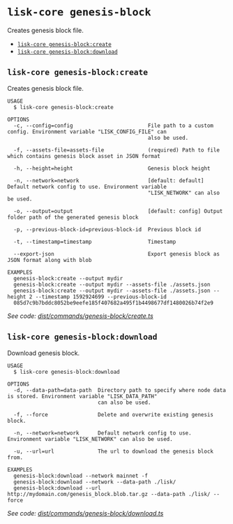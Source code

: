 `lisk-core genesis-block`
=========================

Creates genesis block file.

* [`lisk-core genesis-block:create`](#lisk-core-genesis-blockcreate)
* [`lisk-core genesis-block:download`](#lisk-core-genesis-blockdownload)

## `lisk-core genesis-block:create`

Creates genesis block file.

```
USAGE
  $ lisk-core genesis-block:create

OPTIONS
  -c, --config=config                        File path to a custom config. Environment variable "LISK_CONFIG_FILE" can
                                             also be used.

  -f, --assets-file=assets-file              (required) Path to file which contains genesis block asset in JSON format

  -h, --height=height                        Genesis block height

  -n, --network=network                      [default: default] Default network config to use. Environment variable
                                             "LISK_NETWORK" can also be used.

  -o, --output=output                        [default: config] Output folder path of the generated genesis block

  -p, --previous-block-id=previous-block-id  Previous block id

  -t, --timestamp=timestamp                  Timestamp

  --export-json                              Export genesis block as JSON format along with blob

EXAMPLES
  genesis-block:create --output mydir
  genesis-block:create --output mydir --assets-file ./assets.json
  genesis-block:create --output mydir --assets-file ./assets.json --height 2 --timestamp 1592924699 --previous-block-id 
  085d7c9b7bddc8052be9eefe185f407682a495f1b4498677df1480026b74f2e9
```

_See code: [dist/commands/genesis-block/create.ts](https://github.com/LiskHQ/lisk-core/blob/v4.0.0/dist/commands/genesis-block/create.ts)_

## `lisk-core genesis-block:download`

Download genesis block.

```
USAGE
  $ lisk-core genesis-block:download

OPTIONS
  -d, --data-path=data-path  Directory path to specify where node data is stored. Environment variable "LISK_DATA_PATH"
                             can also be used.

  -f, --force                Delete and overwrite existing genesis block.

  -n, --network=network      Default network config to use. Environment variable "LISK_NETWORK" can also be used.

  -u, --url=url              The url to download the genesis block from.

EXAMPLES
  genesis-block:download --network mainnet -f
  genesis-block:download --network --data-path ./lisk/
  genesis-block:download --url http://mydomain.com/genesis_block.blob.tar.gz --data-path ./lisk/ --force
```

_See code: [dist/commands/genesis-block/download.ts](https://github.com/LiskHQ/lisk-core/blob/v4.0.0/dist/commands/genesis-block/download.ts)_
